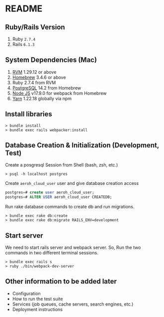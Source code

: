 # README

## Ruby/Rails Version

1. Ruby  `2.7.4`
2. Rails `6.1.3`

## System Dependencies (Mac)

1. [RVM](https://rvm.io/) 1.29.12 or above
2. [Homebrew](https://brew.sh/) 3.4.6 or above
3. Ruby 2.7.4 from RVM
4. [PostgreSQL](https://wiki.postgresql.org/wiki/Homebrew) 14.2 from Homebrew
4. [Node JS](https://changelog.com/posts/install-node-js-with-homebrew-on-os-x) v17.9.0 for webpack from Homebrew
5. [Yarn](https://classic.yarnpkg.com/lang/en/docs/install/#mac-stable) 1.22.18 globally via npm


## Install libraries

```shell
> bundle install
> bundle exec rails webpacker:install
```

## Database Creation & Initialization (Development, Test)

Create a posgresql Session from Shell (bash, zsh, etc.)

```shell
> psql -h localhost postgres
```

Create `aeroh_cloud_user` user and give database creation access

```sql
postgres=# create user aeroh_cloud_user;
postgres=# ALTER USER aeroh_cloud_user CREATEDB;
```

Run rake database commands to create db and run migrations.

```shell
> bundle exec rake db:create
> bundle exec rake db:migrate RAILS_ENV=development
```

## Start server

We need to start rails server and webpack server. So, Run the two commands in two different terminal sessions.

```shell
> bundle exec rails s
> ruby ./bin/webpack-dev-server
```

## Other information to be added later

* Configuration
* How to run the test suite
* Services (job queues, cache servers, search engines, etc.)
* Deployment instructions
